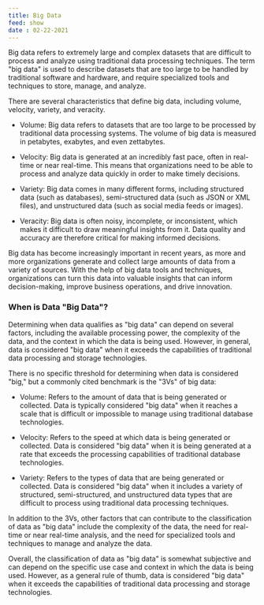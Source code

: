 ```yaml
---
title: Big Data
feed: show
date : 02-22-2021
---
```

Big data refers to extremely large and complex datasets that are difficult to process and analyze using traditional data processing techniques. The term "big data" is used to describe datasets that are too large to be handled by traditional software and hardware, and require specialized tools and techniques to store, manage, and analyze.

There are several characteristics that define big data, including volume, velocity, variety, and veracity.

-   Volume: Big data refers to datasets that are too large to be processed by traditional data processing systems. The volume of big data is measured in petabytes, exabytes, and even zettabytes.
    
-   Velocity: Big data is generated at an incredibly fast pace, often in real-time or near real-time. This means that organizations need to be able to process and analyze data quickly in order to make timely decisions.
    
-   Variety: Big data comes in many different forms, including structured data (such as databases), semi-structured data (such as JSON or XML files), and unstructured data (such as social media feeds or images).
    
-   Veracity: Big data is often noisy, incomplete, or inconsistent, which makes it difficult to draw meaningful insights from it. Data quality and accuracy are therefore critical for making informed decisions.
    

Big data has become increasingly important in recent years, as more and more organizations generate and collect large amounts of data from a variety of sources. With the help of big data tools and techniques, organizations can turn this data into valuable insights that can inform decision-making, improve business operations, and drive innovation.

### When is Data "Big Data"? 

Determining when data qualifies as "big data" can depend on several factors, including the available processing power, the complexity of the data, and the context in which the data is being used. However, in general, data is considered "big data" when it exceeds the capabilities of traditional data processing and storage technologies.

There is no specific threshold for determining when data is considered "big," but a commonly cited benchmark is the "3Vs" of big data:

-   Volume: Refers to the amount of data that is being generated or collected. Data is typically considered "big data" when it reaches a scale that is difficult or impossible to manage using traditional database technologies.
    
-   Velocity: Refers to the speed at which data is being generated or collected. Data is considered "big data" when it is being generated at a rate that exceeds the processing capabilities of traditional database technologies.
    
-   Variety: Refers to the types of data that are being generated or collected. Data is considered "big data" when it includes a variety of structured, semi-structured, and unstructured data types that are difficult to process using traditional data processing techniques.
    

In addition to the 3Vs, other factors that can contribute to the classification of data as "big data" include the complexity of the data, the need for real-time or near real-time analysis, and the need for specialized tools and techniques to manage and analyze the data.

Overall, the classification of data as "big data" is somewhat subjective and can depend on the specific use case and context in which the data is being used. However, as a general rule of thumb, data is considered "big data" when it exceeds the capabilities of traditional data processing and storage technologies.